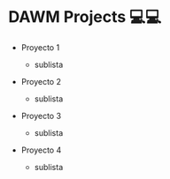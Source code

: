 # DAWM Projects :computer:💻

* Proyecto 1 
  * sublista

* Proyecto 2
  * sublista

* Proyecto 3
  * sublista

* Proyecto 4
  * sublista


